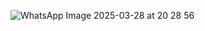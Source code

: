 ![WhatsApp Image 2025-03-28 at 20 28 56](https://github.com/user-attachments/assets/1f0213dd-05db-4cd2-9037-6e95ea3445db)
